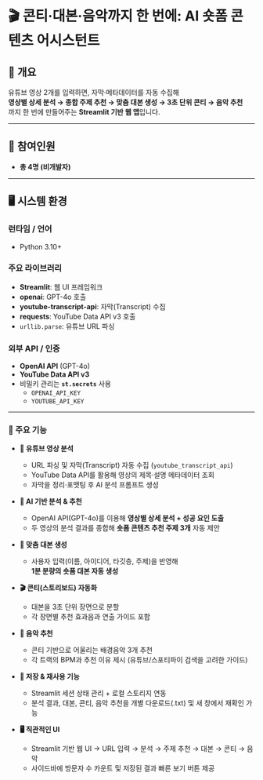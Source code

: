 # 🎬 콘티·대본·음악까지 한 번에: AI 숏폼 콘텐츠 어시스턴트

## 📌 개요
유튜브 영상 2개를 입력하면, 자막·메타데이터를 자동 수집해  
**영상별 상세 분석 → 종합 주제 추천 → 맞춤 대본 생성 → 3초 단위 콘티 → 음악 추천**  
까지 한 번에 만들어주는 **Streamlit 기반 웹 앱**입니다.

---


## 👥 참여인원
- **총 4명 (비개발자)**  


---


## 🖥 시스템 환경

### 런타임 / 언어
- Python 3.10+

### 주요 라이브러리
- **Streamlit**: 웹 UI 프레임워크
- **openai**: GPT-4o 호출
- **youtube-transcript-api**: 자막(Transcript) 수집
- **requests**: YouTube Data API v3 호출
- `urllib.parse`: 유튜브 URL 파싱

### 외부 API / 인증
- **OpenAI API** (GPT-4o)
- **YouTube Data API v3**
- 비밀키 관리는 **`st.secrets`** 사용
    - `OPENAI_API_KEY`
    - `YOUTUBE_API_KEY`

---

### 🩻 주요 기능

- **🎥 유튜브 영상 분석**
  - URL 파싱 및 자막(Transcript) 자동 수집 (`youtube_transcript_api`)
  - YouTube Data API를 활용해 영상의 제목·설명 메타데이터 조회
  - 자막을 정리·포맷팅 후 AI 분석 프롬프트 생성

- **🤖 AI 기반 분석 & 추천**
  - OpenAI API(GPT-4o)를 이용해 **영상별 상세 분석 + 성공 요인 도출**
  - 두 영상의 분석 결과를 종합해 **숏폼 콘텐츠 추천 주제 3개** 자동 제안

- **📝 맞춤 대본 생성**
  - 사용자 입력(이름, 아이디어, 타깃층, 주제)을 반영해  
    **1분 분량의 숏폼 대본 자동 생성**

- **🎬 콘티(스토리보드) 자동화**
  - 대본을 3초 단위 장면으로 분할
  - 각 장면별 추천 효과음과 연출 가이드 포함

- **🎵 음악 추천**
  - 콘티 기반으로 어울리는 배경음악 3개 추천
  - 각 트랙의 BPM과 추천 이유 제시 (유튜브/스포티파이 검색을 고려한 가이드)

- **💾 저장 & 재사용 기능**
  - Streamlit 세션 상태 관리 + 로컬 스토리지 연동
  - 분석 결과, 대본, 콘티, 음악 추천을 개별 다운로드(.txt) 및 새 창에서 재확인 가능

- **🖥 직관적인 UI**
  - Streamlit 기반 웹 UI → URL 입력 → 분석 → 주제 추천 → 대본 → 콘티 → 음악
  - 사이드바에 방문자 수 카운트 및 저장된 결과 빠른 보기 버튼 제공
